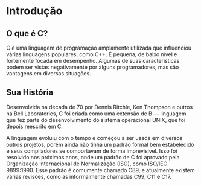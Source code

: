 # Introdução

## O que é C?

C é uma linguagem de programação amplamente utilizada que influenciou várias
linguagens populares, como C++. É pequena, de baixo nível e fortemente focada em
desempenho. Algumas de suas características podem ser vistas negativamente por
alguns programadores, mas são vantagens em diversas situações.

## Sua História

Desenvolvida na década de 70 por Dennis Ritchie, Ken Thompson e outros na Bell
Laboratories, C foi criada como uma extensão de B — linguagem que fez parte do
desenvolvimento do sistema operacional UNIX, que foi depois reescrito em C.

A linguagem evoluiu com o tempo e começou a ser usada em diversos outros
projetos, porém ainda não tinha um padrão formal bem estabelecido e seus
compiladores se comportavam de forma imprevisível. Isso foi resolvido nos
próximos anos, onde um padrão de C foi aprovado pela Organização Internacional
de Normalização (ISO), como ISO/IEC 9899:1990. Esse padrão é comumente chamado
C89, e atualmente existem várias revisões, como as informalmente chamadas C99,
C11 e C17.
